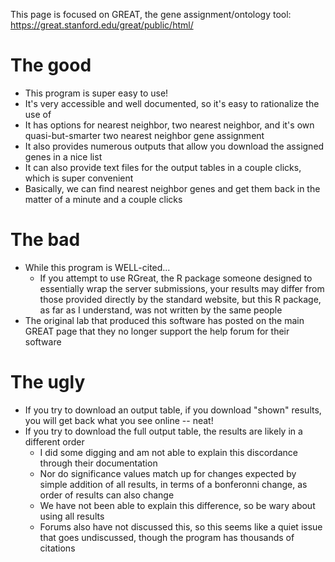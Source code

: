This page is focused on GREAT, the gene assignment/ontology tool: https://great.stanford.edu/great/public/html/

# The good
- This program is super easy to use!
- It's very accessible and well documented, so it's easy to rationalize the use of
- It has options for nearest neighbor, two nearest neighbor, and it's own quasi-but-smarter two nearest neighbor gene assignment
- It also provides numerous outputs that allow you download the assigned genes in a nice list
- It can also provide text files for the output tables in a couple clicks, which is super convenient
- Basically, we can find nearest neighbor genes and get them back in the matter of a minute and a couple clicks

# The bad 
- While this program is WELL-cited...
  - If you attempt to use RGreat, the R package someone designed to essentially wrap the server submissions, your results may differ from those provided directly by the standard website, but this R package, as far as I understand, was not written by the same people
- The original lab that produced this software has posted on the main GREAT page that they no longer support the help forum for their software 

# The ugly
- If you try to download an output table, if you download "shown" results, you will get back what you see online -- neat!
- If you try to download the full output table, the results are likely in a different order
  - I did some digging and am not able to explain this discordance through their documentation
  - Nor do significance values match up for changes expected by simple addition of all results, in terms of a bonferonni change, as order of results can also change
  - We have not been able to explain this difference, so be wary about using all results
  - Forums also have not discussed this, so this seems like a quiet issue that goes undiscussed, though the program has thousands of citations 
